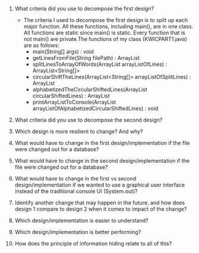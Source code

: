 1. What criteria did you use to decompose the first design?
   
    * The criteria I used to decompose the first design is to split up each major
    function. All these functions, including main(), are in one class. 
    All functions are static since main() is static. Every function that is not 
    main() are private.The functions of my class (KWICPART1.java) are as follows:
        * main(String[] args) : void
        * getLinesFromFile(String filePath) : ArrayList<String> 
        * splitLinesToArrayOfWords(ArrayList<String> arrayListOfLines) : ArrayList<String[]> 
        * circularShiftTheLines(ArrayList<String[]> arrayListOfSplitLines) : ArrayList<String> 
        * alphabetizedTheCircularShiftedLines(ArrayList<String> circularShiftedLines) : ArrayList<String> 
        * printArrayListToConsole(ArrayList<String> arrayListOfAlphabetizedCircularShiftedLines) : void 
    

2. What criteria did you use to decompose the second design?

3. Which design is more resilient to change? And why?

4. What would have to change in the first design/implementation 
if the file were changed out for a database?

5. What would have to change in the second design/implementation 
if the file were changed out for a database?

6. What would have to change in the first vs second design/implementation 
if we wanted to use a graphical user interface instead of the traditional 
console UI (System.out)?

7. Identify another change that may happen in the future, and how does 
design 1 compare to design 2 when it comes to impact of the change?

8. Which design/implementation is easier to understand?

9. Which design/implementation is better performing?

10. How does the principle of information hiding relate to all of this?

